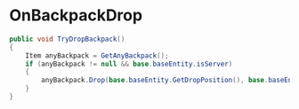 <Badge type="danger" text="Carbon Compatible"/><Badge type="warning" text="Oxide Compatible"/>
# OnBackpackDrop
```csharp
public void TryDropBackpack()
{
	Item anyBackpack = GetAnyBackpack();
	if (anyBackpack != null && base.baseEntity.isServer)
	{
		anyBackpack.Drop(base.baseEntity.GetDropPosition(), base.baseEntity.GetDropVelocity());
	}
}

```
